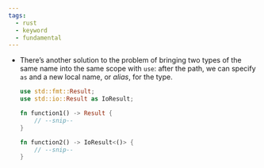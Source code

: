 ```yaml
---
tags:
  - rust
  - keyword
  - fundamental
---
```


- There’s another solution to the problem of bringing two types of the same name into the same scope with `use`: after the path, we can specify `as` and a new local name, or _alias_, for the type.
	```rust
	use std::fmt::Result;
	use std::io::Result as IoResult;
	
	fn function1() -> Result {
	    // --snip--
	}
	
	fn function2() -> IoResult<()> {
	    // --snip--
	}
	```